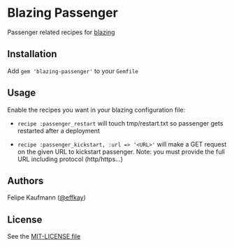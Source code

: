 # Blazing Passenger

Passenger related recipes for [blazing](http://github.com/effkay/blazing)

## Installation

Add `gem 'blazing-passenger'` to your `Gemfile`

## Usage

Enable the recipes you want in your blazing configuration file:

* `recipe :passenger_restart` will touch tmp/restart.txt so passenger gets restarted after a deployment

* `recipe :passenger_kickstart, :url => '<URL>'` will make a GET request on the given URL to kickstart passenger. Note: you must provide the full URL including protocol (http/https...) 

## Authors

Felipe Kaufmann ([@effkay][])

## License

See the [MIT-LICENSE file](https://github.com/effkay/blazing/blob/master/MIT-LICENCE)

[@effkay]: https://github.com/effkay